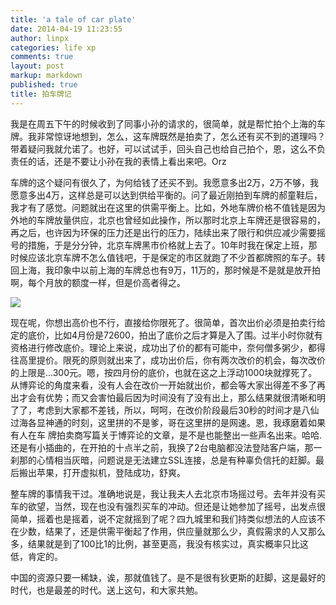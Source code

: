 ```yaml
---
title: 'a tale of car plate'
date: 2014-04-19 11:23:55
author: linpx
categories: life xp
comments: true
layout: post
markup: markdown
published: true
title: 拍车牌记
---
```

我是在周五下午的时候收到了同事小孙的请求的，很简单，就是帮忙拍个上海的车牌。我非常惊讶地想到，怎么，这车牌既然是拍卖了，怎么还有买不到的道理吗？带着疑问我就允诺了。也好，可以试试手，回头自己也给自己拍个，恩，这么不负责任的话，还是不要让小孙在我的表情上看出来吧。Orz

车牌的这个疑问有很久了，为何给钱了还买不到。我愿意多出2万，2万不够，我愿意多出4万，这样总是可以达到供给平衡的。问了最近刚拍到车牌的郝童鞋后，我才有了感觉。问题就出在这里的供需平衡上。比如，外地车牌价格不值钱是因为外地的车牌放量供应，北京也曾经如此操作，所以那时北京上车牌还是很容易的，再之后，也许因为环保的压力还是出行的压力，陆续出来了限行和供应减少需要摇号的措施，于是分分钟，北京车牌黑市价格就上去了。10年时我在保定上班，那时候应该北京车牌不怎么值钱吧，于是保定的市区就跑了不少首都牌照的车子。转回上海，我印象中以前上海的车牌总也有9万，11万的，那时候是不是就是放开拍啊，每个月放的额度一样，但是价高者得之。

![](https://farm8.staticflickr.com/7318/13907720362_9d981cfb54_z.jpg)

现在呢，你想出高价也不行，直接给你限死了。很简单，首次出价必须是拍卖行给定的底价，比如4月份是72600，拍出了底价之后才算是入了围。过半小时你就有资格进行修改底价。理论上来说，成功出了价的都有可能中，奈何僧多粥少，都得往高里提价。限死的原则就出来了，成功出价后，你有两次改价的机会，每次改价的上限是…300元。嗯，按四月份的底价，也就在这之上浮动1000块就撑死了。从博弈论的角度来看，没有人会在改价一开始就出价，都会等大家出得差不多了再出才会有优势；而又会害怕最后因为时间没有了没有出上，那么结果就很清晰和明了了，考虑到大家都不差钱，所以，呵呵，在改价阶段最后30秒的时间才是八仙过海各显神通的时刻，这里拼的不是爹，哥在这里拼的是网速。恩，我琢磨着如果有人在车
牌拍卖商写篇关于博弈论的文章，是不是也能整出一些声名出来。哈哈.还是有小插曲的，在开拍的十点半之前，我换了2台电脑都没法登陆客户端，那一刹那的心情相当灰暗，问题说是无法建立SSL连接，总是有种辜负信托的赶脚。最后搬出苹果，打开虚拟机，登陆成功，舒爽。

整车牌的事情我干过。准确地说是，我让我夫人去北京市场摇过号。去年并没有买车的欲望，当然，现在也没有强烈买车的冲动。但还是让她参加了摇号，出发点很简单，摇着也是摇着，说不定就摇到了呢？四九城里和我们持类似想法的人应该不在少数，结果了，还是供需平衡起了作用，供应量就那么少，真假需求的人又那么多，结果就是到了100比1的比例，甚至更高，我没有核实过，真实概率只比这低，肯定的。

中国的资源只要一稀缺，诶，那就值钱了。是不是很有狄更斯的赶脚，这是最好的时代，也是最差的时代。送上这句，和大家共勉。